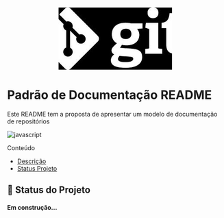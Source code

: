 <!-- ![logo](./img/logo.jpg) -->

<p align="center">
    <img src="./img/logo.jpg">
</p>

# Padrão de Documentação README
<!-- ## Titulo do README
### Titulo do README
#### Titulo do README
##### Titulo do README

<h1>Titulo por tag h</h1>
<h2>Titulo por tag h</h2>
<h3>Titulo por tag h</h3>
<h4>Titulo por tag h</h4> -->

<p id="descricacao">Este README tem a proposta de apresentar um modelo de documentação de repositórios<p>

![javascript](https://img.shields.io/badge/JavaScript-323330?style=for-the-badge&logo=javascript&logoColor=F7DF1E)

Conteúdo
<ul>
    <li>
        <a href="#descricacao">Descrição</a>
    </li>
    <li>
        <a href="#statusprojeto">Status Projeto</a>
    </li>
</ul>

## :rocket: Status do Projeto
<h4 id="statusprojeto" align="left"> 
    Em construção... 
</h4>


